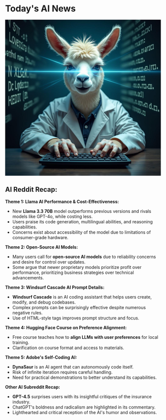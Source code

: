 
# Today's AI News

![Todays Image](pictures/20241209_102409.png)

## AI Reddit Recap:

**Theme 1: Llama AI Performance & Cost-Effectiveness:**

- New **Llama 3.3 70B** model outperforms previous versions and rivals models like GPT-4o, while costing less.
- Users praise its code generation, multilingual abilities, and reasoning capabilities.
- Concerns exist about accessibility of the model due to limitations of consumer-grade hardware.

**Theme 2: Open-Source AI Models:**

- Many users call for **open-source AI models** due to reliability concerns and desire for control over updates.
- Some argue that newer proprietary models prioritize profit over performance, prioritizing business strategies over technical advancements.

**Theme 3: Windsurf Cascade AI Prompt Details:**

- **Windsurf Cascade** is an AI coding assistant that helps users create, modify, and debug codebases.
- Complex prompts can be surprisingly effective despite numerous negative rules.
- Use of HTML-style tags improves prompt structure and focus.

**Theme 4: Hugging Face Course on Preference Alignment:**

- Free course teaches how to **align LLMs with user preferences** for local training.
- Clarification on course format and access to materials.

**Theme 5: Adobe's Self-Coding AI:**

- **DynaSaur** is an AI agent that can autonomously code itself.
- Risk of infinite iteration requires careful handling.
- Need for practical demonstrations to better understand its capabilities.


**Other AI Subreddit Recap:**

- **GPT-4.5** surprises users with its insightful critiques of the insurance industry.
- ChatGPT's boldness and radicalism are highlighted in its commentary.
- Lighthearted and critical reception of the AI's humor and observations.
